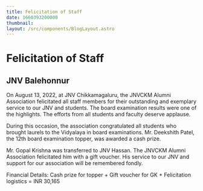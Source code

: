 ```yaml
---
title: Felicitation of Staff
date: 1660393200000
thumbnail: 
layout: /src/components/BlogLayout.astro
---
```


# Felicitation of Staff
## JNV Balehonnur

On August 13, 2022, at JNV Chikkamagaluru, the JNVCKM Alumni Association felicitated all staff members for their outstanding and exemplary service to our JNV and students. The board examination results were one of the highlights. The efforts from all students and faculty deserve applause.

During this occasion, the association congratulated all students who brought laurels to the Vidyalaya in board examinations. Mr. Deekshith Patel, the 12th board examination topper, was awarded a cash prize.

Mr. Gopal Krishna was transferred to JNV Hassan. The JNVCKM Alumni Association felicitated him with a gift voucher. His service to our JNV and support for our association will be remembered fondly.

Financial Details: Cash prize for topper + Gift voucher for GK + Felicitation logistics = INR 30,165

